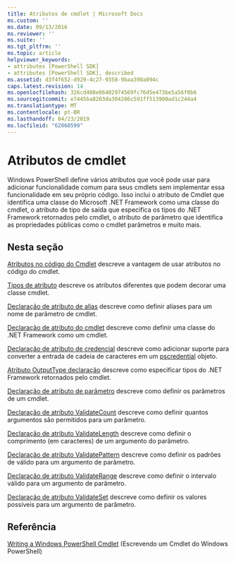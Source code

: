 ```yaml
---
title: Atributos de cmdlet | Microsoft Docs
ms.custom: ''
ms.date: 09/13/2016
ms.reviewer: ''
ms.suite: ''
ms.tgt_pltfrm: ''
ms.topic: article
helpviewer_keywords:
- attributes [PowerShell SDK]
- attributes [PowerShell SDK], described
ms.assetid: d3f4f652-d929-4c27-9358-9baa390a094c
caps.latest.revision: 14
ms.openlocfilehash: 326cd408e86402974569fc76d5e473be5a56f0b6
ms.sourcegitcommit: e7445ba8203da304286c591ff513900ad1c244a4
ms.translationtype: MT
ms.contentlocale: pt-BR
ms.lasthandoff: 04/23/2019
ms.locfileid: "62068599"
---
```

# <a name="cmdlet-attributes"></a>Atributos de cmdlet

Windows PowerShell define vários atributos que você pode usar para adicionar funcionalidade comum para seus cmdlets sem implementar essa funcionalidade em seu próprio código. Isso inclui o atributo de Cmdlet que identifica uma classe do Microsoft .NET Framework como uma classe do cmdlet, o atributo de tipo de saída que especifica os tipos do .NET Framework retornados pelo cmdlet, o atributo de parâmetro que identifica as propriedades públicas como o cmdlet parâmetros e muito mais.

## <a name="in-this-section"></a>Nesta seção

[Atributos no código do Cmdlet](./attributes-in-cmdlet-code.md) descreve a vantagem de usar atributos no código do cmdlet.

[Tipos de atributo](./attribute-types.md) descreve os atributos diferentes que podem decorar uma classe cmdlet.

[Declaração de atributo de alias](./alias-attribute-declaration.md) descreve como definir aliases para um nome de parâmetro de cmdlet.

[Declaração de atributo do cmdlet](./cmdlet-attribute-declaration.md) descreve como definir uma classe do .NET Framework como um cmdlet.

[Declaração de atributo de credencial](./credential-attribute-declaration.md) descreve como adicionar suporte para converter a entrada de cadeia de caracteres em um [pscredential](/dotnet/api/System.Management.Automation.PSCredential) objeto.

[Atributo OutputType declaração](./outputtype-attribute-declaration.md) descreve como especificar tipos do .NET Framework retornados pelo cmdlet.

[Declaração de atributo de parâmetro](./parameter-attribute-declaration.md) descreve como definir os parâmetros de um cmdlet.

[Declaração de atributo ValidateCount](./validatecount-attribute-declaration.md) descreve como definir quantos argumentos são permitidos para um parâmetro.

[Declaração de atributo ValidateLength](./validatelength-attribute-declaration.md) descreve como definir o comprimento (em caracteres) de um argumento do parâmetro.

[Declaração de atributo ValidatePattern](./validatepattern-attribute-declaration.md) descreve como definir os padrões de válido para um argumento de parâmetro.

[Declaração de atributo ValidateRange](./validaterange-attribute-declaration.md) descreve como definir o intervalo válido para um argumento de parâmetro.

[Declaração de atributo ValidateSet](./validateset-attribute-declaration.md) descreve como definir os valores possíveis para um argumento de parâmetro.

## <a name="reference"></a>Referência

[Writing a Windows PowerShell Cmdlet](./writing-a-windows-powershell-cmdlet.md) (Escrevendo um Cmdlet do Windows PowerShell)
